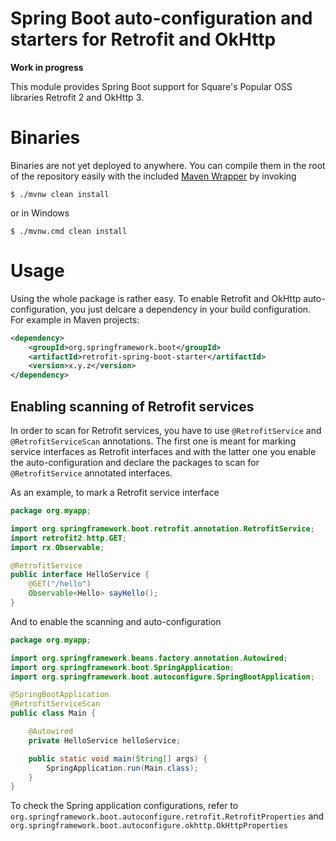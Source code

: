 # Spring Boot auto-configuration and starters for Retrofit and OkHttp
**Work in progress**

This module provides Spring Boot support for Square's Popular OSS libraries Retrofit 2 and OkHttp 3.

# Binaries

Binaries are not yet deployed to anywhere. You can compile them in the root of the repository easily with the included [Maven Wrapper](https://github.com/takari/maven-wrapper)  by invoking

```
$ ./mvnw clean install
```

or in Windows

```
$ ./mvnw.cmd clean install
```
# Usage

Using the whole package is rather easy. To enable Retrofit and OkHttp auto-configuration, you just delcare a dependency in your build configuration. For example in Maven projects:

```xml
<dependency>
    <groupId>org.springframework.boot</groupId>
    <artifactId>retrofit-spring-boot-starter</artifactId>
    <version>x.y.z</version>
</dependency>
```
## Enabling scanning of Retrofit services

In order to scan for Retrofit services, you have to use ```@RetrofitService``` and ```@RetrofitServiceScan``` annotations. The first one is meant for marking service interfaces as Retrofit interfaces and with the latter one you enable the auto-configuration and declare the packages to scan for ```@RetrofitService``` annotated interfaces.

As an example, to mark a Retrofit service interface

```java
package org.myapp;

import org.springframework.boot.retrofit.annotation.RetrofitService;
import retrofit2.http.GET;
import rx.Observable;

@RetrofitService
public interface HelloService {
    @GET("/hello")
    Observable<Hello> sayHello();
}
```

And to enable the scanning and auto-configuration

```java
package org.myapp;

import org.springframework.beans.factory.annotation.Autowired;
import org.springframework.boot.SpringApplication;
import org.springframework.boot.autoconfigure.SpringBootApplication;

@SpringBootApplication
@RetrofitServiceScan
public class Main {

    @Autowired
    private HelloService helloService;

    public static void main(String[] args) {
        SpringApplication.run(Main.class);
    }
}
```

To check the Spring application configurations, refer to ```org.springframework.boot.autoconfigure.retrofit.RetrofitProperties``` and ```org.springframework.boot.autoconfigure.okhttp.OkHttpProperties```


